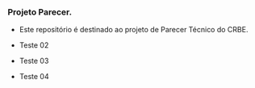 ### Projeto Parecer. 
* Este repositório é destinado ao projeto de Parecer Técnico do CRBE.

* Teste 02

* Teste 03

* Teste 04
